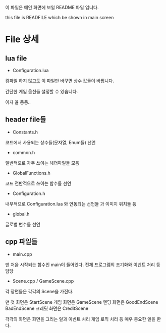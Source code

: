 
이 파일은 메인 화면에 보일 README 파일 입니다.

this file is READFILE which be shown in main screen

# File  상세

## lua file
* Configuration.lua

컴파일 하지 않고도 이 파일만 바꾸면
상수 값들이 바뀝니다.

간단한 게임 옵션들 설정할 수 있습니다.

이자 율 등등..

## header file들
* Constants.h   

코드에서 사용되는 상수들(문자열, Enum들) 선언

* common.h

일반적으로 자주 쓰이는 헤더파일들 모음

* GlobalFunctions.h

코드 전반적으로 쓰이는 함수들 선언

* Configuration.h

내부적으로 Configuration.lua 와 연동되는 선언들
과 이미지 위치들 등

* global.h

글로벌 변수들 선언

## cpp 파일들
* main.cpp 

맨 처음 시작되는 함수인 main이 들어있다.
전체 프로그램의 초기화와 이벤트 처리 등 담당

* Scene.cpp / GameScene.cpp

각 장면들은 각각의 Scene을 가진다.

맨 첫 화면은 StartScene
게임 화면은 GameScene
엔딩 화면은 GoodEndScene BadEndScene
크레딧 화면은 CreditScene

각각의 화면은
화면을 그리는 일과
이벤트 처리
게임 로직 처리
등 매우 중요한 일을 한다.

